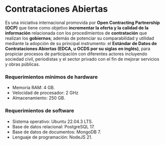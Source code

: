# **Contrataciones Abiertas**

Es una iniciativa internacional promovida por **Open Contracting Partnership (OCP)** que tiene como objetivo **incrementar la oferta y la calidad de la información** relacionada con los procedimientos de **contratación** que realizan los **gobiernos**; además de potenciar su comparabilidad y utilidad mediante la adopción de su principal instrumento: el **Estándar de Datos de Contrataciones Abiertas (EDCA, u OCDS por su siglas en inglés)**, para propiciar procesos de participación con diferentes actores incluyendo sociedad civil, periodistas y el sector privado con el fin de mejorar servicios y obras públicas.


### Requerimientos mínimos de hardware
- Memoria RAM: 4 GB.
- Velocidad de procesador: 2 GHz
- Almacenamiento: 250 GB.

### Requerimientos de software
- Sistema operativo: Ubuntu 22.04.3 LTS.
- Base de datos relacional: PostgreSQL 17.
- Base de datos de documentos: MongoDB 7.
- Lenguaje de programación: NodeJS 21.
